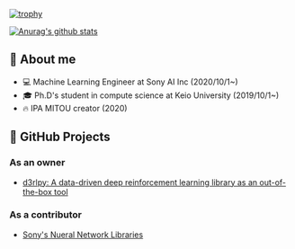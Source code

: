 [![trophy](https://github-profile-trophy.vercel.app/?username=takuseno)](https://github.com/ryo-ma/github-profile-trophy)

[![Anurag's github stats](https://github-readme-stats.vercel.app/api?username=takuseno&include_all_commits=true&show_icons=true&count_private=true)](https://github.com/anuraghazra/github-readme-stats)

## :book: About me
- :computer: Machine Learning Engineer at Sony AI Inc (2020/10/1~)
- :mortar_board: Ph.D's student in compute science at Keio University (2019/10/1~)
- :fire: IPA MITOU creator (2020)

## :rocket: GitHub Projects
### As an owner
- [d3rlpy: A data-driven deep reinforcement learning library as an out-of-the-box tool](https://github.com/takuseno/d3rlpy)

### As a contributor
- [Sony's Nueral Network Libraries](https://github.com/sony/nnabla)
